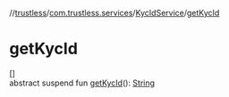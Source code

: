 //[trustless](../../../index.md)/[com.trustless.services](../index.md)/[KycIdService](index.md)/[getKycId](get-kyc-id.md)

# getKycId

[]\
abstract suspend fun [getKycId](get-kyc-id.md)(): [String](https://kotlinlang.org/api/latest/jvm/stdlib/kotlin/-string/index.html)
